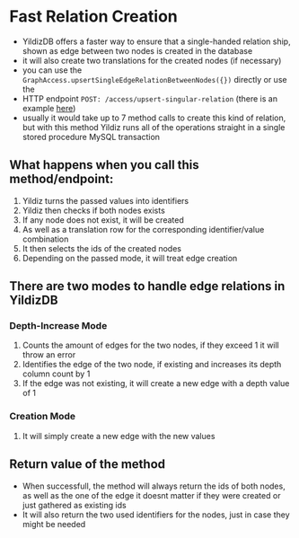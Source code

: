# Fast Relation Creation

- YildizDB offers a faster way to ensure that a single-handed relation ship, shown as edge between two nodes is created in the database
- it will also create two translations for the created nodes (if necessary)
- you can use the `GraphAccess.upsertSingleEdgeRelationBetweenNodes({})` directly or use the 
- HTTP endpoint `POST: /access/upsert-singular-relation` (there is an example [here](curl.md))
- usually it would take up to 7 method calls to create this kind of relation, but with this method Yildiz runs all of the operations straight in a single stored procedure MySQL transaction

## What happens when you call this method/endpoint:

1. Yildiz turns the passed values into identifiers
2. Yildiz then checks if both nodes exists
3. If any node does not exist, it will be created
4. As well as a translation row for the corresponding identifier/value combination
5. It then selects the ids of the created nodes
6. Depending on the passed mode, it will treat edge creation

## There are two modes to handle edge relations in YildizDB

### Depth-Increase Mode

1. Counts the amount of edges for the two nodes, if they exceed 1 it will throw an error
2. Identifies the edge of the two node, if existing and increases its depth column count by 1
3. If the edge was not existing, it will create a new edge with a depth value of 1

### Creation Mode

1. It will simply create a new edge with the new values

## Return value of the method

- When successfull, the method will always return the ids of both nodes, as well as the one of the edge
    it doesnt matter if they were created or just gathered as existing ids
- It will also return the two used identifiers for the nodes, just in case they might be needed
